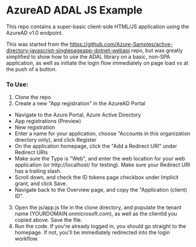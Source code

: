 # AzureAD ADAL JS Example

This repo contains a super-basic client-side HTML/JS application using the AzureAD v1.0 endpoint.

This was started from the https://github.com/Azure-Samples/active-directory-javascript-singlepageapp-dotnet-webapi repo, but was greatly simplified to show how to use the ADAL library on a basic, non-SPA application, as well as initiate the login flow immediately on page load vs at the push of a button.

### To Use:
1. Clone the repo
2. Create a new "App registration" in the AzureAD Portal
  * Navigate to the Azure Portal, Azure Active Directory
  * App registrations (Preview)
  * New registration
  * Enter a name for your application, choose "Accounts in this organization directory only), and click Register
  * On the application homepage, click the "Add a Redirect URI" under Redirect URIs
  * Make sure the Type is "Web", and enter the web location for your web application (or http://localhost/ for testing). Make sure your Redirect URI has a trailing slash.
  * Scroll down, and check the ID tokens page checkbox under Implicit grant, and click Save.
  * Navigate back to the Overview page, and copy the "Application (client) ID".
3. Open the js/app.js file in the clone directory, and populate the tenant name (YOURDOMAIN.onmicrosoft.com), as well as the clientId you copied above. Save the file.
4. Run the code. If you're already logged in, you should go straight to the homepage. If not, you'll be immediately redirected into the login workflow.
